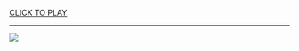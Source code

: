 
<a href="https://premium76.site?title=how_to_unblock_unblocked_games&ref=13M">CLICK TO PLAY</a></h3>
<hr>

<a href="https://premium76.site?title=how_to_unblock_unblocked_games&ref=13M"><img src="https://clearcache.store/games.png"></a>



